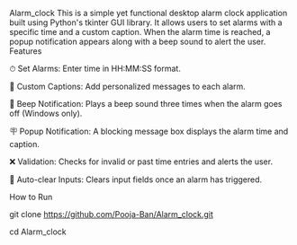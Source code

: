 Alarm_clock
This is a simple yet functional desktop alarm clock application built using Python's tkinter GUI library. It allows users to set alarms with a specific time and a custom caption. When the alarm time is reached, a popup notification appears along with a beep sound to alert the user.
Features

⏱ Set Alarms: Enter time in HH:MM:SS format.

📝 Custom Captions: Add personalized messages to each alarm.

🔔 Beep Notification: Plays a beep sound three times when the alarm goes off (Windows only).

🪧 Popup Notification: A blocking message box displays the alarm time and caption.

❌ Validation: Checks for invalid or past time entries and alerts the user.

🧼 Auto-clear Inputs: Clears input fields once an alarm has triggered.

How to Run

git clone https://github.com/Pooja-Ban/Alarm_clock.git

cd Alarm_clock
